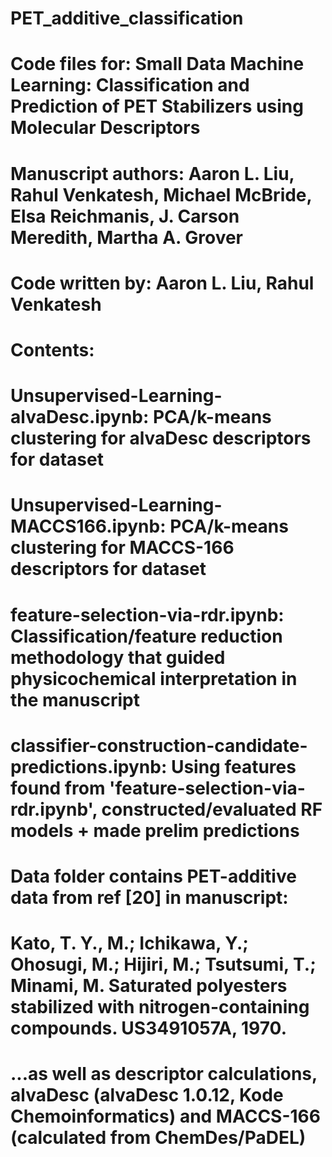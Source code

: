 # PET_additive_classification

# Code files for: Small Data Machine Learning: Classification and Prediction of PET Stabilizers using Molecular Descriptors

# Manuscript authors: Aaron L. Liu, Rahul Venkatesh, Michael McBride, Elsa Reichmanis, J. Carson Meredith, Martha A. Grover
# Code written by: Aaron L. Liu, Rahul Venkatesh


# Contents:

# Unsupervised-Learning-alvaDesc.ipynb: PCA/k-means clustering for alvaDesc descriptors for dataset
# Unsupervised-Learning-MACCS166.ipynb: PCA/k-means clustering for MACCS-166 descriptors for dataset
# feature-selection-via-rdr.ipynb: Classification/feature reduction methodology that guided physicochemical interpretation in the manuscript
# classifier-construction-candidate-predictions.ipynb: Using features found from 'feature-selection-via-rdr.ipynb', constructed/evaluated RF models + made prelim predictions

# Data folder contains PET-additive data from ref [20] in manuscript:

# Kato, T. Y., M.;  Ichikawa, Y.;  Ohosugi, M.;  Hijiri, M.;  Tsutsumi, T.; Minami, M. Saturated polyesters stabilized with nitrogen-containing compounds. US3491057A, 1970.

# ...as well as descriptor calculations, alvaDesc (alvaDesc 1.0.12, Kode Chemoinformatics) and MACCS-166 (calculated from ChemDes/PaDEL)
